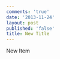 ```yaml
---
comments: 'true'
date: '2013-11-24'
layout: post
published: 'false'
title: New Title
---
```

 New Item